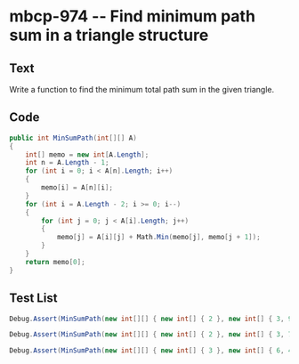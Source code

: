 # mbcp-974 -- Find minimum path sum in a triangle structure

## Text

Write a function to find the minimum total path sum in the given triangle.

## Code

```csharp
public int MinSumPath(int[][] A) 
{
    int[] memo = new int[A.Length];
    int n = A.Length - 1;
    for (int i = 0; i < A[n].Length; i++) 
    {
        memo[i] = A[n][i];
    }
    for (int i = A.Length - 2; i >= 0; i--) 
    {
        for (int j = 0; j < A[i].Length; j++) 
        {
            memo[j] = A[i][j] + Math.Min(memo[j], memo[j + 1]);
        }
    }
    return memo[0];
}
```

## Test List

```csharp
Debug.Assert(MinSumPath(new int[][] { new int[] { 2 }, new int[] { 3, 9 }, new int[] { 1, 6, 7 } }) == 6);
```

```csharp
Debug.Assert(MinSumPath(new int[][] { new int[] { 2 }, new int[] { 3, 7 }, new int[] { 8, 5, 6 } }) == 10);
```

```csharp
Debug.Assert(MinSumPath(new int[][] { new int[] { 3 }, new int[] { 6, 4 }, new int[] { 5, 2, 7 } }) == 9);
```
